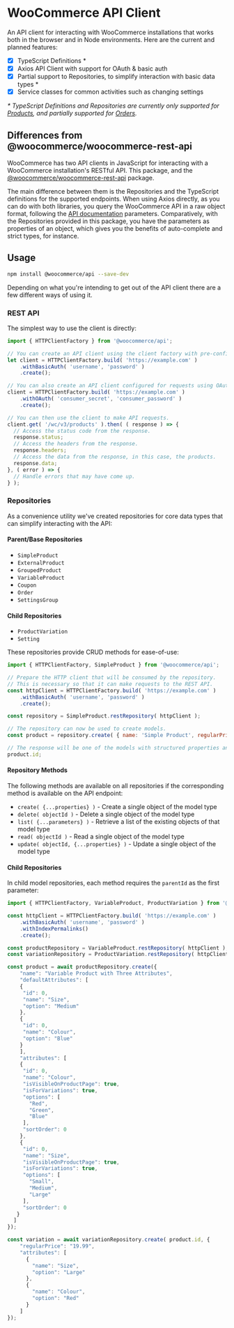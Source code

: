 # WooCommerce API Client

An API client for interacting with WooCommerce installations that works both in the browser and in Node environments. Here are the current and planned
features:

- [x] TypeScript Definitions \*
- [x] Axios API Client with support for OAuth & basic auth
- [X] Partial support to Repositories, to simplify interaction with basic data types \*
- [x] Service classes for common activities such as changing settings

_\* TypeScript Definitions and Repositories are currently only supported for [Products](https://woocommerce.github.io/woocommerce-rest-api-docs/#products), and partially supported for [Orders](https://woocommerce.github.io/woocommerce-rest-api-docs/#orders)._

## Differences from @woocommerce/woocommerce-rest-api

WooCommerce has two API clients in JavaScript for interacting with a WooCommerce installation's RESTful API. This package, and the [@woocommerce/woocommerce-rest-api](https://www.npmjs.com/package/@woocommerce/woocommerce-rest-api) package.

The main difference between them is the Repositories and the TypeScript definitions for the supported endpoints. When using Axios directly, as you can do with both libraries, you query the WooCommerce API in a raw object format, following the [API documentation](https://woocommerce.github.io/woocommerce-rest-api-docs/#introduction) parameters. Comparatively, with the Repositories provided in this package, you have the parameters as properties of an object, which gives you the benefits of auto-complete and strict types, for instance.

## Usage

```bash
npm install @woocommerce/api --save-dev
```

Depending on what you're intending to get out of the API client there are a few different ways of using it.

### REST API

The simplest way to use the client is directly:

```javascript
import { HTTPClientFactory } from '@woocommerce/api';

// You can create an API client using the client factory with pre-configured middleware for convenience.
let client = HTTPClientFactory.build( 'https://example.com' )
    .withBasicAuth( 'username', 'password' )
    .create();

// You can also create an API client configured for requests using OAuth.
client = HTTPClientFactory.build( 'https://example.com' )
    .withOAuth( 'consumer_secret', 'consumer_password' )
    .create();

// You can then use the client to make API requests.
client.get( '/wc/v3/products' ).then( ( response ) => {
  // Access the status code from the response.
  response.status;
  // Access the headers from the response.
  response.headers;
  // Access the data from the response, in this case, the products.
  response.data;
}, ( error ) => {
  // Handle errors that may have come up.
} );

```

### Repositories

As a convenience utility we've created repositories for core data types that can simplify interacting with the API:

#### Parent/Base Repositories

- `SimpleProduct`
- `ExternalProduct`
- `GroupedProduct`
- `VariableProduct`
- `Coupon`
- `Order`
- `SettingsGroup`

#### Child Repositories

- `ProductVariation`
- `Setting`

These repositories provide CRUD methods for ease-of-use:

```javascript
import { HTTPClientFactory, SimpleProduct } from '@woocommerce/api';

// Prepare the HTTP client that will be consumed by the repository.
// This is necessary so that it can make requests to the REST API.
const httpClient = HTTPClientFactory.build( 'https://example.com' )
    .withBasicAuth( 'username', 'password' )
    .create();

const repository = SimpleProduct.restRepository( httpClient );

// The repository can now be used to create models.
const product = repository.create( { name: 'Simple Product', regularPrice: '9.99' } );

// The response will be one of the models with structured properties and TypeScript support.
product.id;
```

#### Repository Methods

The following methods are available on all repositories if the corresponding method is available on the API endpoint:

- `create( {...properties} )` - Create a single object of the model type
- `delete( objectId )` - Delete a single object of the model type
- `list( {...parameters} )` - Retrieve a list of the existing objects of that model type
- `read( objectId )` - Read a single object of the model type
- `update( objectId, {...properties} )` - Update a single object of the model type

#### Child Repositories

In child model repositories, each method requires the `parentId` as the first parameter:

```javascript
import { HTTPClientFactory, VariableProduct, ProductVariation } from '@woocommerce/api';

const httpClient = HTTPClientFactory.build( 'https://example.com' )
    .withBasicAuth( 'username', 'password' )
    .withIndexPermalinks()
    .create();

const productRepository = VariableProduct.restRepository( httpClient );
const variationRepository = ProductVariation.restRepository( httpClient );

const product = await productRepository.create({
    "name": "Variable Product with Three Attributes",
    "defaultAttributes": [
    {
     "id": 0,
     "name": "Size",
     "option": "Medium"
    },
    {
     "id": 0,
     "name": "Colour",
     "option": "Blue"
    }
    ],
    "attributes": [
    {
     "id": 0,
     "name": "Colour",
     "isVisibleOnProductPage": true,
     "isForVariations": true,
     "options": [
       "Red",
       "Green",
       "Blue"
     ],
     "sortOrder": 0
    },
    {
     "id": 0,
     "name": "Size",
     "isVisibleOnProductPage": true,
     "isForVariations": true,
     "options": [
       "Small",
       "Medium",
       "Large"
     ],
     "sortOrder": 0
   }
  ]
});

const variation = await variationRepository.create( product.id, {
    "regularPrice": "19.99",
    "attributes": [
      {
        "name": "Size",
        "option": "Large"
      },
      {
        "name": "Colour",
        "option": "Red"
      }
    ]
});
```
